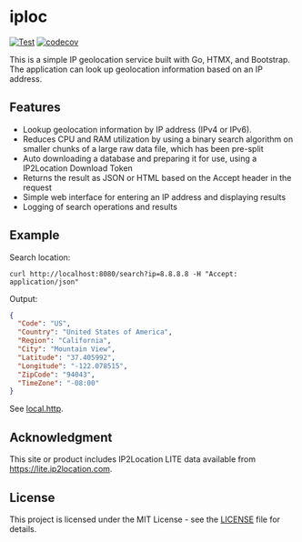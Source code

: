 # iploc


[![Test](https://github.com/ivanglie/iploc/actions/workflows/test.yml/badge.svg)](https://github.com/ivanglie/iploc/actions/workflows/test.yml)
[![codecov](https://codecov.io/gh/ivanglie/iploc/branch/master/graph/badge.svg?token=sLJxFoa5EC)](https://codecov.io/gh/ivanglie/iploc)

This is a simple IP geolocation service built with Go, HTMX, and Bootstrap. The application can look up geolocation information based on an IP address.

## Features

  * Lookup geolocation information by IP address (IPv4 or IPv6).
  * Reduces CPU and RAM utilization by using a binary search algorithm on smaller chunks of a large raw data file, which has been pre-split
  * Auto downloading a database and preparing it for use, using a IP2Location Download Token
  * Returns the result as JSON or HTML based on the Accept header in the request
  * Simple web interface for entering an IP address and displaying results
  * Logging of search operations and results

## Example

Search location:

```code
curl http://localhost:8080/search?ip=8.8.8.8 -H "Accept: application/json"
```

Output:
```json
{
  "Code": "US",
  "Country": "United States of America",
  "Region": "California",
  "City": "Mountain View",
  "Latitude": "37.405992",
  "Longitude": "-122.078515",
  "ZipCode": "94043",
  "TimeZone": "-08:00"
}
```
See [local.http](./test/local.http).

## Acknowledgment

This site or product includes IP2Location LITE data available from <a href="https://lite.ip2location.com">https://lite.ip2location.com</a>.

## License

This project is licensed under the MIT License - see the [LICENSE](/LICENSE.md) file for details.
